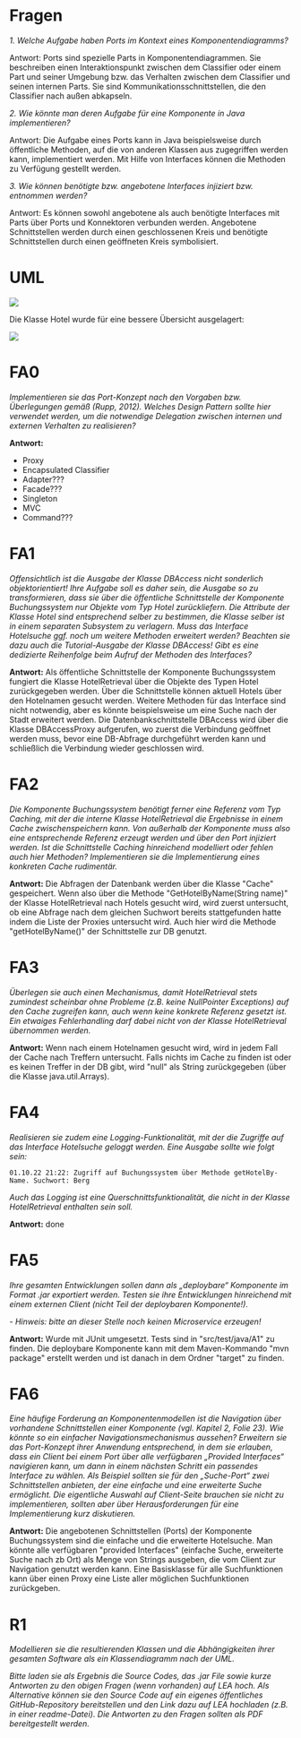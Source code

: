 # Fragen

_1. Welche Aufgabe haben Ports im Kontext eines Komponentendiagramms?_

Antwort:
Ports sind spezielle Parts in Komponentendiagrammen. Sie beschreiben einen Interaktionspunkt zwischen dem Classifier
oder einem Part und seiner Umgebung bzw. das Verhalten zwischen dem Classifier und seinen internen Parts. Sie sind
Kommunikationsschnittstellen, die den Classifier nach außen abkapseln.

_2. Wie könnte man deren Aufgabe für eine Komponente in Java implementieren?_

Antwort: Die Aufgabe eines Ports kann in Java beispielsweise durch öffentliche Methoden, auf die von anderen Klassen aus
zugegriffen werden kann, implementiert werden. Mit Hilfe von Interfaces können die Methoden zu Verfügung gestellt werden. 

_3. Wie können benötigte bzw. angebotene Interfaces injiziert bzw. entnommen werden?_

Antwort: Es können sowohl angebotene als auch benötigte Interfaces mit Parts über Ports und Konnektoren verbunden
werden. Angebotene Schnittstellen werden durch einen geschlossenen Kreis und benötigte Schnittstellen durch einen
geöffneten Kreis symbolisiert.

# UML

![](./UML/A1.png)

Die Klasse Hotel wurde für eine bessere Übersicht ausgelagert:

![](./UML/A1_Hotel.png)

# FA0

_Implementieren sie das Port-Konzept nach den Vorgaben bzw. Überlegungen gemäß
(Rupp, 2012). Welches Design Pattern sollte hier verwendet werden, um die notwendige Delegation zwischen internen und
externen Verhalten zu realisieren?_

__Antwort:__

- Proxy
- Encapsulated Classifier
- Adapter???
- Facade???
- Singleton
- MVC
- Command???

# FA1

_Offensichtlich ist die Ausgabe der Klasse DBAccess nicht sonderlich objektorientiert!
Ihre Aufgabe soll es daher sein, die Ausgabe so zu transformieren, dass sie über die öffentliche Schnittstelle der
Komponente Buchungssystem nur Objekte vom Typ Hotel zurückliefern. Die Attribute der Klasse Hotel sind entsprechend
selber zu bestimmen, die Klasse selber ist in einem separaten Subsystem zu verlagern. Muss das Interface Hotelsuche ggf.
noch um weitere Methoden erweitert werden? Beachten sie dazu auch die Tutorial-Ausgabe der Klasse DBAccess! Gibt es eine
dedizierte Reihenfolge beim Aufruf der Methoden des Interfaces?_

__Antwort:__ Als öffentliche Schnittstelle der Komponente Buchungssystem fungiert die Klasse HotelRetrieval über die Objekte des Typen Hotel zurückgegeben werden.
Über die Schnittstelle können aktuell Hotels über den Hotelnamen gesucht werden. Weitere Methoden für das Interface sind nicht notwendig, aber es könnte beispielsweise
um eine Suche nach der Stadt erweitert werden. Die Datenbankschnittstelle DBAccess wird über die Klasse DBAccessProxy aufgerufen, wo zuerst die Verbindung geöffnet
werden muss, bevor eine DB-Abfrage durchgeführt werden kann und schließlich die Verbindung wieder geschlossen wird.



# FA2

_Die Komponente Buchungssystem benötigt ferner eine Referenz vom Typ Caching, mit der die interne Klasse HotelRetrieval
die Ergebnisse in einem Cache zwischenspeichern kann. Von außerhalb der Komponente muss also eine entsprechende Referenz
erzeugt werden und über den Port injiziert werden. Ist die Schnittstelle Caching hinreichend modelliert oder fehlen auch
hier Methoden? Implementieren sie die Implementierung eines konkreten Cache rudimentär._

__Antwort:__ Die Abfragen der Datenbank werden über die Klasse "Cache" gespeichert. Wenn also über die Methode "GetHotelByName(String name)" der Klasse
HotelRetrieval nach Hotels gesucht wird, wird zuerst untersucht, ob eine Abfrage nach dem gleichen Suchwort bereits stattgefunden hatte indem 
die Liste der Proxies untersucht wird. Auch hier wird die Methode "getHotelByName()" der Schnittstelle zur DB genutzt.  

# FA3

_Überlegen sie auch einen Mechanismus, damit HotelRetrieval stets zumindest scheinbar ohne Probleme (z.B. keine
NullPointer Exceptions) auf den Cache zugreifen kann, auch wenn keine konkrete Referenz gesetzt ist. Ein etwaiges
Fehlerhandling darf dabei nicht von der Klasse HotelRetrieval übernommen werden._

__Antwort:__ Wenn nach einem Hotelnamen gesucht wird, wird in jedem Fall der Cache nach Treffern untersucht. Falls nichts im Cache 
zu finden ist oder es keinen Treffer in der DB gibt, wird "null" als String zurückgegeben (über die Klasse java.util.Arrays).

# FA4

_Realisieren sie zudem eine Logging-Funktionalität, mit der die Zugriffe auf das Interface Hotelsuche geloggt werden.
Eine Ausgabe sollte wie folgt sein:_

```
01.10.22 21:22: Zugriff auf Buchungssystem über Methode getHotelBy-
Name. Suchwort: Berg
```

_Auch das Logging ist eine Querschnittsfunktionalität, die nicht in der Klasse HotelRetrieval enthalten sein soll._

__Antwort:__ done

# FA5

_Ihre gesamten Entwicklungen sollen dann als „deploybare“ Komponente im Format .jar exportiert werden. Testen sie ihre
Entwicklungen hinreichend mit einem externen Client (nicht Teil der deploybaren Komponente!)._

_- Hinweis: bitte an dieser Stelle noch keinen Microservice erzeugen!_

__Antwort:__ Wurde mit JUnit umgesetzt. Tests sind in "src/test/java/A1" zu finden. Die deploybare Komponente kann mit dem Maven-Kommando "mvn package" erstellt
werden und ist danach in dem Ordner "target" zu finden.

# FA6

_Eine häufige Forderung an Komponentenmodellen ist die Navigation über vorhandene Schnittstellen einer Komponente (vgl.
Kapitel 2, Folie 23). Wie könnte so ein einfacher Navigationsmechanismus aussehen? Erweitern sie das Port-Konzept ihrer
Anwendung entsprechend, in dem sie erlauben, dass ein Client bei einem Port über alle verfügbaren „Provided Interfaces“
navigieren kann, um dann in einem nächsten Schritt ein passendes Interface zu wählen. Als Beispiel sollten sie für den
„Suche-Port“ zwei Schnittstellen anbieten, der eine einfache und eine erweiterte Suche ermöglicht. Die eigentliche
Auswahl auf Client-Seite brauchen sie nicht zu implementieren, sollten aber über Herausforderungen für eine
Implementierung kurz diskutieren._

__Antwort:__ Die angebotenen Schnittstellen (Ports) der Komponente Buchungssystem sind die einfache und die erweiterte Hotelsuche.
Man könnte alle verfügbaren "provided Interfaces" (einfache Suche, erweiterte Suche nach zb Ort) als Menge von Strings ausgeben,
die vom Client zur Navigation genutzt werden kann. Eine Basisklasse für alle Suchfunktionen kann über einen Proxy eine Liste aller möglichen Suchfunktionen
zurückgeben.

# R1

_Modellieren sie die resultierenden Klassen und die Abhängigkeiten ihrer gesamten Software als ein Klassendiagramm nach
der UML._

_Bitte laden sie als Ergebnis die Source Codes, das .jar File sowie kurze Antworten zu den obigen Fragen (wenn
vorhanden)
auf LEA hoch. Als Alternative können sie den Source Code auf ein eigenes öffentliches GitHub-Repository bereitstellen
und den Link dazu auf LEA hochladen (z.B. in einer readme-Datei). Die Antworten zu den Fragen sollten als PDF
bereitgestellt werden._
